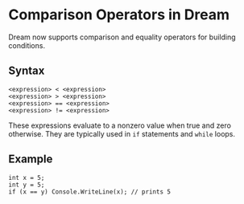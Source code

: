 Comparison Operators in Dream
=============================

Dream now supports comparison and equality operators for building conditions.

Syntax
------

```
<expression> < <expression>
<expression> > <expression>
<expression> == <expression>
<expression> != <expression>
```

These expressions evaluate to a nonzero value when true and zero otherwise.
They are typically used in `if` statements and `while` loops.

Example
-------

```
int x = 5;
int y = 5;
if (x == y) Console.WriteLine(x); // prints 5
```

